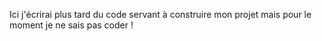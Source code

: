 Ici j'écrirai plus tard du code servant à construire mon projet mais pour le moment je ne sais pas coder !
